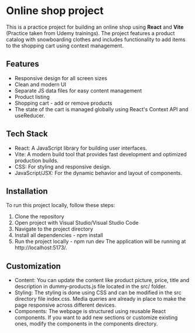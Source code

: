 # Online shop project

This is a practice project for building an online shop using **React** and **Vite** (Practice taken from Udemy trainings). The project features a product catalog with snowboarding clothes and includes functionality to add items to the shopping cart using context management.

## Features

- Responsive design for all screen sizes
- Clean and modern UI
- Separate JS data files for easy content management
- Product listing
- Shopping cart - add or remove products
- The state of the cart is managed globally using React's Context API and useReducer.

## Tech Stack

- React: A JavaScript library for building user interfaces.
- Vite: A modern build tool that provides fast development and optimized production builds.
- CSS: For styling and responsive design.
- JavaScript/JSX: For the dynamic behavior and layout of components.

## Installation

To run this project locally, follow these steps:

1. Clone the repository
2. Open project with Visual Studio/Visual Studio Code
3. Navigate to the project directory
4. Install all dependencies - npm install
5. Run the project locally - npm run dev
   The application will be running at http://localhost:5173/.

## Customization

- Content: You can update the content like product picture, price, title and description in dummy-products.js file located in the src/ folder.
- Styling: The styling is done using CSS and can be modified in the src directory file index.css. Media queries are already in place to make the page responsive across different devices.
- Components: The webpage is structured using reusable React components. If you want to add new sections or customize existing ones, modify the components in the components directory.

